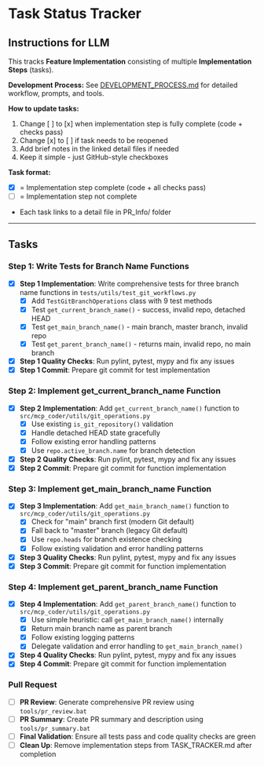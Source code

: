# Task Status Tracker

## Instructions for LLM

This tracks **Feature Implementation** consisting of multiple **Implementation Steps** (tasks).

**Development Process:** See [DEVELOPMENT_PROCESS.md](./DEVELOPMENT_PROCESS.md) for detailed workflow, prompts, and tools.

**How to update tasks:**
1. Change [ ] to [x] when implementation step is fully complete (code + checks pass)
2. Change [x] to [ ] if task needs to be reopened
3. Add brief notes in the linked detail files if needed
4. Keep it simple - just GitHub-style checkboxes

**Task format:**
- [x] = Implementation step complete (code + all checks pass)
- [ ] = Implementation step not complete
- Each task links to a detail file in PR_Info/ folder

---

## Tasks

### Step 1: Write Tests for Branch Name Functions
- [x] **Step 1 Implementation**: Write comprehensive tests for three branch name functions in `tests/utils/test_git_workflows.py`
  - [x] Add `TestGitBranchOperations` class with 9 test methods
  - [x] Test `get_current_branch_name()` - success, invalid repo, detached HEAD
  - [x] Test `get_main_branch_name()` - main branch, master branch, invalid repo
  - [x] Test `get_parent_branch_name()` - returns main, invalid repo, no main branch
- [x] **Step 1 Quality Checks**: Run pylint, pytest, mypy and fix any issues
- [x] **Step 1 Commit**: Prepare git commit for test implementation

### Step 2: Implement get_current_branch_name Function
- [x] **Step 2 Implementation**: Add `get_current_branch_name()` function to `src/mcp_coder/utils/git_operations.py`
  - [x] Use existing `is_git_repository()` validation
  - [x] Handle detached HEAD state gracefully
  - [x] Follow existing error handling patterns
  - [x] Use `repo.active_branch.name` for branch detection
- [x] **Step 2 Quality Checks**: Run pylint, pytest, mypy and fix any issues  
- [x] **Step 2 Commit**: Prepare git commit for function implementation

### Step 3: Implement get_main_branch_name Function
- [x] **Step 3 Implementation**: Add `get_main_branch_name()` function to `src/mcp_coder/utils/git_operations.py`
  - [x] Check for "main" branch first (modern Git default)
  - [x] Fall back to "master" branch (legacy Git default)
  - [x] Use `repo.heads` for branch existence checking
  - [x] Follow existing validation and error handling patterns
- [x] **Step 3 Quality Checks**: Run pylint, pytest, mypy and fix any issues
- [x] **Step 3 Commit**: Prepare git commit for function implementation

### Step 4: Implement get_parent_branch_name Function  
- [x] **Step 4 Implementation**: Add `get_parent_branch_name()` function to `src/mcp_coder/utils/git_operations.py`
  - [x] Use simple heuristic: call `get_main_branch_name()` internally
  - [x] Return main branch name as parent branch
  - [x] Follow existing logging patterns
  - [x] Delegate validation and error handling to `get_main_branch_name()`
- [x] **Step 4 Quality Checks**: Run pylint, pytest, mypy and fix any issues
- [x] **Step 4 Commit**: Prepare git commit for function implementation

### Pull Request
- [ ] **PR Review**: Generate comprehensive PR review using `tools/pr_review.bat`
- [ ] **PR Summary**: Create PR summary and description using `tools/pr_summary.bat` 
- [ ] **Final Validation**: Ensure all tests pass and code quality checks are green
- [ ] **Clean Up**: Remove implementation steps from TASK_TRACKER.md after completion
